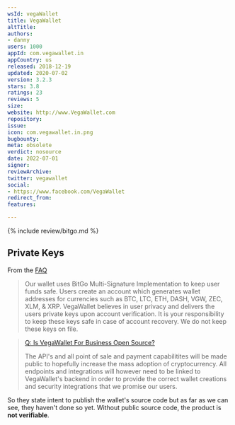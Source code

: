 ```yaml
---
wsId: vegaWallet
title: VegaWallet
altTitle: 
authors:
- danny
users: 1000
appId: com.vegawallet.in
appCountry: us
released: 2018-12-19
updated: 2020-07-02
version: 3.2.3
stars: 3.8
ratings: 23
reviews: 5
size: 
website: http://www.VegaWallet.com
repository: 
issue: 
icon: com.vegawallet.in.png
bugbounty: 
meta: obsolete
verdict: nosource
date: 2022-07-01
signer: 
reviewArchive: 
twitter: vegawallet
social:
- https://www.facebook.com/VegaWallet
redirect_from: 
features: 

---
```


{% include review/bitgo.md %}

## Private Keys

From the [FAQ](https://www.vegawallet.com/pages/faq.html)

> Our wallet uses BitGo Multi-Signature Implementation to keep user funds safe. Users create an account which generates wallet addresses for currencies such as BTC, LTC, ETH, DASH, VGW, ZEC, XLM, & XRP. VegaWallet believes in user privacy and delivers the users private keys upon account verification. It is your responsibility to keep these keys safe in case of account recovery. We do not keep these keys on file.

> [Q: Is VegaWallet For Business Open Source?](https://www.vegawallet.com/pages/help.html)
>
> The API's and all point of sale and payment capabilitites will be made public to hopefully increase the mass adoption of cryptocurrency. All endpoints and integrations will however need to be linked to VegaWallet's backend in order to provide the correct wallet creations and security integrations that we promise our users.

So they state intent to publish the wallet's source code but as far as we can see, they haven't done so yet. Without public source code, the product is **not verifiable**.
